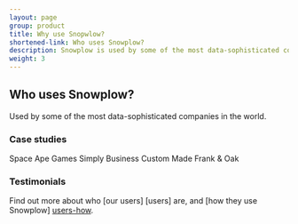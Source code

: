 ```yaml
---
layout: page
group: product
title: Why use Snopwlow?
shortened-link: Who uses Snowplow? 
description: Snowplow is used by some of the most data-sophisticated companies in the world
weight: 3
---
```


## Who uses Snowplow?

Used by some of the most data-sophisticated companies in the world.

### Case studies

Space Ape Games
Simply Business
Custom Made
Frank & Oak

### Testimonials



Find out more about who [our users] [users] are, and [how they use Snowplow] [users-how].


[users-are]: /about/users.html
[users-how]: /about/users.html#how